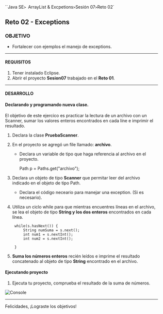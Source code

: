  
``Java SE`> `ArrayList & Excpetions` > `Sesión 07` > `Reto 02`

## Reto 02 - Exceptions

### OBJETIVO

- Fortalecer con ejemplos el manejo de exceptions.

<hr>

#### REQUISITOS

1. Tener instalado Eclipse.
3. Abrir el proyecto <b>Sesion07</b> trabajado en el <b>Reto 01</b>.

<hr>

#### DESARROLLO
   
#### Declarando y programando nueva clase.

El objetivo de este ejercico es practicar la lectura de un archivo con un Scanner, sumar los valores enteros encontrados en cada líne e imprimir el resultado.

1. Declara la clase <b>PruebaScanner</b>.

2. En el proyecto se agregó un file llamado: <b>archivo</b>.

   - Declara un variable de tipo que haga referencia al archivo en el proyecto.
   
   		Path p = Paths.get("archivo");
		
3. Declara un objeto de tipo <b>Scanner</b> que permitar leer del archivo indicado en el objeto de tipo Path.

   - Declara el código neceario para manejar una exception. (Si es necesario).
      		 
4. Utiliza un ciclo while para que mientras encuentres líneas en el archivo, se lea el objeto de tipo <b>String y los dos enteros</b> encontrados en cada línea.

		while(s.hasNext()) {
			String numSuma = s.next();
			int num1 = s.nextInt();
			int num2 = s.nextInt();
			
		}
		
5. <b>Suma los números enteros</b> recién leídos e imprime el resultado concatenado al objeto de tipo <b>String</b> encontrado en el archivo.
			
   
#### Ejecutando proyecto

1. Ejecuta tu proyecto, comprueba el resultado de la suma de números. 

![Console](https://user-images.githubusercontent.com/56565204/67805076-e0ab5600-fa55-11e9-831d-957afc6302b5.png)

<hr>

Felicidades, ¡Lograste los objetivos!
